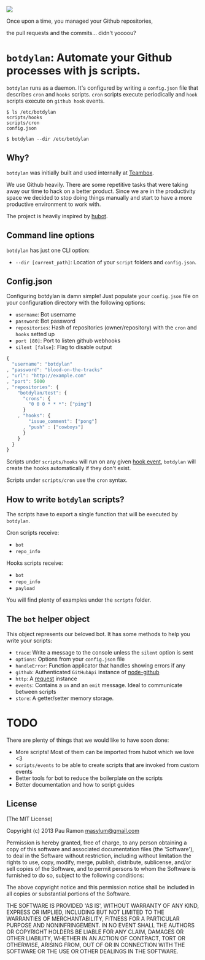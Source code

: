 ![](https://raw.github.com/botdylan/botdylan/master/img/botdylan.png)

Once upon a time, you managed your Github repositories,

the pull requests and the commits... didn't yoooou?

# `botdylan`: Automate your Github processes with js scripts.

`botdylan` runs as a daemon. It's configured by writing a `config.json` file
that describes `cron` and `hooks` scripts. `cron` scripts execute periodically
and `hook` scripts execute on `github hook` events.

```
$ ls /etc/botdylan
scripts/hooks
scripts/cron
config.json

$ botdylan --dir /etc/botdylan
```

## Why?

`botdylan` was initially built and used internally at [Teambox](http://teambox.com).

We use Github heavily. There are some repetitive tasks that were taking away our time
to hack on a better product. Since we are in the productivity space we decided to
stop doing things manually and start to have a more productive environment to work with.

The project is heavily inspired by [hubot](https://github.com/github/hubot).

## Command line options

`botdylan` has just one CLI option:

  * `--dir [current_path]`: Location of your `script` folders and `config.json`.

## Config.json

Configuring botdylan is damn simple! Just populate your `config.json` file on your
configuration directory with the following options:

  * `username`: Bot username
  * `password`: Bot password
  * `repositories`: Hash of repositories (owner/repository) with the `cron` and `hooks` setted up
  * `port [80]`: Port to listen github webhooks
  * `silent [false]`: Flag to disable output

``` javascript
{
  "username": "botdylan"
, "password": "blood-on-the-tracks"
, "url": "http://example.com"
, "port": 5000
, "repositories": {
    "botdylan/test": {
      "crons": {
        "0 0 0 * * *": ["ping"]
      }
    , "hooks": {
        "issue_comment": ["pong"]
      , "push" : ["cowboys"]
      }
    }
  }
}
```

Scripts under `scripts/hooks` will run on any given [hook event](http://developer.github.com/v3/repos/hooks/),
`botdylan` will create the hooks automatically if they don't exist.

Scripts under `scripts/cron` use the `cron` syntax.

## How to write `botdylan` scripts?

The scripts have to export a single function that will be executed by
`botdylan`.

Cron scripts receive:
  - `bot`
  - `repo_info`

Hooks scripts receive:
  - `bot`
  - `repo_info`
  - `payload`

You will find plenty of examples under the `scripts` folder.

## The `bot` helper object

This object represents our beloved bot. It has some methods to help you write your scripts:

  - `trace`: Write a message to the console unless the `silent` option is sent
  - `options`: Options from your `config.json` file
  - `handleError`: Function applicator that handles showing errors if any
  - `github`: Authenticated `GitHubApi` instance of
              [node-github](https://github.com/ajaxorg/node-github)
  - `http`: A [request](https://github.com/mikeal/request) instance
  - `events`: Contains a `on` and an `emit` message. Ideal to communicate between scripts
  - `store`: A getter/setter memory storage.

# TODO

There are plenty of things that we would like to have soon done:

  - More scripts! Most of them can be imported from hubot which we love <3
  - `scripts/events` to be able to create scripts that are invoked from custom events
  - Better tools for bot to reduce the boilerplate on the scripts
  - Better documentation and how to script guides

## License

(The MIT License)

Copyright (c) 2013 Pau Ramon <masylum@gmail.com>

Permission is hereby granted, free of charge, to any person obtaining a copy of this software and associated documentation files (the 'Software'), to deal in the Software without restriction, including without limitation the rights to use, copy, modify, merge, publish, distribute, sublicense, and/or sell copies of the Software, and to permit persons to whom the Software is furnished to do so, subject to the following conditions:

The above copyright notice and this permission notice shall be included in all copies or substantial portions of the Software.

THE SOFTWARE IS PROVIDED 'AS IS', WITHOUT WARRANTY OF ANY KIND, EXPRESS OR IMPLIED, INCLUDING BUT NOT LIMITED TO THE WARRANTIES OF MERCHANTABILITY, FITNESS FOR A PARTICULAR PURPOSE AND NONINFRINGEMENT. IN NO EVENT SHALL THE AUTHORS OR COPYRIGHT HOLDERS BE LIABLE FOR ANY CLAIM, DAMAGES OR OTHER LIABILITY, WHETHER IN AN ACTION OF CONTRACT, TORT OR OTHERWISE, ARISING FROM, OUT OF OR IN CONNECTION WITH THE SOFTWARE OR THE USE OR OTHER DEALINGS IN THE SOFTWARE.
